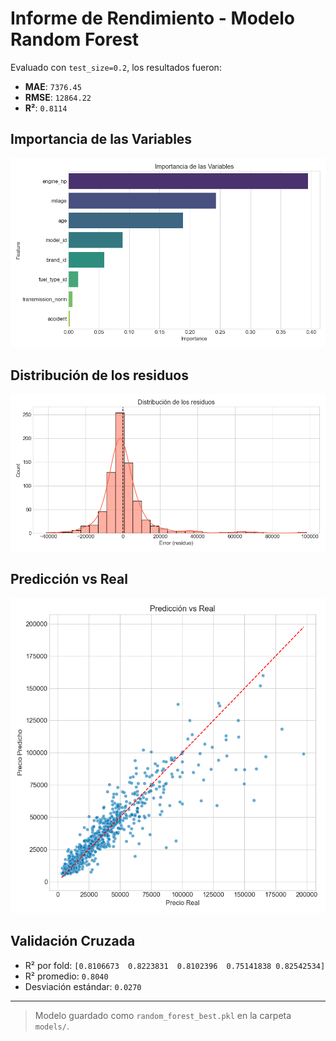 
# Informe de Rendimiento - Modelo Random Forest

Evaluado con `test_size=0.2`, los resultados fueron:

- **MAE**: `7376.45`
- **RMSE**: `12864.22`
- **R²**: `0.8114`

## Importancia de las Variables
![Importancia de las variables](outputs/feature_importance.png)

## Distribución de los residuos
![Distribución de los residuos](outputs/residuals_distribution.png)

## Predicción vs Real
![Predicción vs Real](outputs/predicted_vs_real.png)

## Validación Cruzada

- R² por fold: `[0.8106673  0.8223831  0.8102396  0.75141838 0.82542534]`
- R² promedio: `0.8040`
- Desviación estándar: `0.0270`

---

> Modelo guardado como `random_forest_best.pkl` en la carpeta `models/`.
